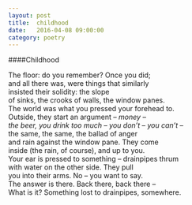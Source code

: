 ```yaml
---
layout: post
title:  childhood
date:   2016-04-08 09:00:00
category: poetry
---
```

####Childhood

The floor: do you remember? Once you did;  
and all there was, were things that similarly  
insisted their solidity: the slope  
of sinks, the crooks of walls, the window panes.  
The world was what you pressed your forehead to.  
Outside, they start an argument – *money* –  
*the beer, you drink too much* – *you don’t* – *you can’t* –  
the same, the same, the ballad of anger  
and rain against the window pane. They come  
inside (the rain, of course), and up to you.  
Your ear is pressed to something – drainpipes thrum  
with water on the other side. They pull  
you into their arms. No – you want to say.  
The answer is there. Back there, back there –  
What is it? Something lost to drainpipes, somewhere.
